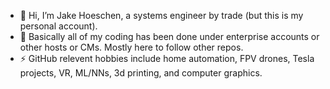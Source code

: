 - 👋 Hi, I’m Jake Hoeschen, a systems engineer by trade (but this is my personal account).
- 🔭 Basically all of my coding has been done under enterprise accounts or other hosts or CMs. Mostly here to follow other repos. 
- ⚡ GitHub relevent hobbies include home automation, FPV drones, Tesla projects, VR, ML/NNs, 3d printing, and computer graphics.
